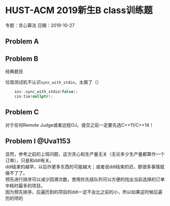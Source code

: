# HUST-ACM 2019新生B class训练题

专题：贪心算法 日期：2019-10-27

## Problem A  

## Problem B  
经典题目

垃圾测试机不认识`sync_with_stdio`，太屑了（）  
```c++
    ios::sync_with_stdio(false);
    cin.tie(nullptr);
```

## Problem C  
对于任何Remote Judge或者远程OJ，提交之前一定要先选C++11/C++14！

## Problem I @Uva1153
显然，参考之前的上班问题，这次贪心和生产量无关（无论多少生产量都算作一个订单），只是和ddl有关。  
ddl结束的越早，以后作更多东西的可能越大；或者说ddl结束的迟，那很多事情就做不了了。  
预先进行排序可以减少回溯次数，使用优先级队列可以方便的找出当前选择的订单中耗时最多的项目。  
因为预先排序，后遍历到的项目的ddl一定不会比之前的小，所以如果这时候后遍历的项的


